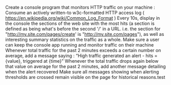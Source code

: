 Create a console program that monitors HTTP traffic on your machine :
Consume an actively written-to w3c-formatted HTTP access log ( https://en.wikipedia.org/wiki/Common_Log_Format )
Every 10s, display in the console the sections of the web site with the most hits (a section is defined as being what's before the second '/' in a URL.
i.e. the section for "http://my.site.com/pages/create' is "http://my.site.com/pages"), as well as interesting summary statistics on the traffic as a whole.
Make sure a user can keep the console app running and monitor traffic on their machine
Whenever total traffic for the past 2 minutes exceeds a certain number on average, add a message saying :
“High traffic generated an alert - hits = {value}, triggered at {time}”
Whenever the total traffic drops again below that value on average for the past 2 minutes, add another message detailing when the alert recovered
Make sure all messages showing when alerting thresholds are crossed remain visible on the page for historical reasons.test

